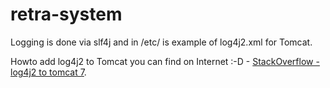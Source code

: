retra-system
============

Logging is done via slf4j and in /etc/ is example of log4j2.xml for Tomcat.

Howto add log4j2 to Tomcat you can find on Internet :-D - [StackOverflow - log4j2 to tomcat 7](https://stackoverflow.com/questions/28446085/tomcat-7-internal-logging-with-log4j2-xml).